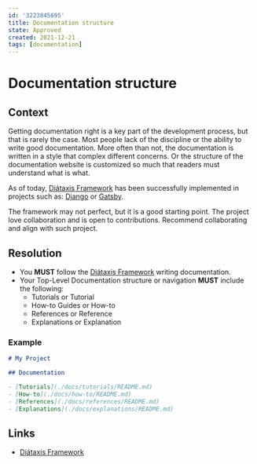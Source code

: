 ```yaml
---
id: '3223845695'
title: Documentation structure
state: Approved
created: 2021-12-21
tags: [documentation]
---
```


# Documentation structure

## Context

Getting documentation right is a key part of the development process, but that
is rarely the case. Most people lack of the discipline or the ability to write
good documentation.
More often than not, the documentation is written in a style that complex
different concerns.
Or the structure of the documentation website is customized so much that readers
must understand what is what.

As of today, [Diátaxis Framework](https://diataxis.fr/) has been successfully
implemented in projects such as: [Django](https://www.djangoproject.com/) or
[Gatsby](https://www.gatsbyjs.com/docs/).

The framework may not perfect, but it is a good starting point. The project
love collaboration and is open to contributions. Recommend collaborating and
align with such project.

## Resolution

- You **MUST** follow the [Diátaxis Framework](https://diataxis.fr/) writing
  documentation.
- Your Top-Level Documentation structure or navigation **MUST** include the
  following:
  - Tutorials or Tutorial
  - How-to Guides or How-to
  - References or Reference
  - Explanations or Explanation

### Example

```markdown
# My Project

## Documentation

- [Tutorials](./docs/tutorials/README.md)
- [How-to](./docs/how-to/README.md)
- [References](./docs/references/README.md)
- [Explanations](./docs/explanations/README.md)
```

## Links

- [Diátaxis Framework](https://diataxis.fr/)
